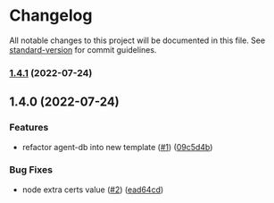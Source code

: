 # Changelog

All notable changes to this project will be documented in this file. See [standard-version](https://github.com/conventional-changelog/standard-version) for commit guidelines.

### [1.4.1](https://github.com/MapColonies/discrete-agent-db/compare/v1.4.0...v1.4.1) (2022-07-24)

## 1.4.0 (2022-07-24)


### Features

* refactor agent-db into new template ([#1](https://github.com/MapColonies/discrete-agent-db/issues/1)) ([09c5d4b](https://github.com/MapColonies/discrete-agent-db/commit/09c5d4bbaf7bba4c454e7ab954c121504666a66f))


### Bug Fixes

* node extra certs value ([#2](https://github.com/MapColonies/discrete-agent-db/issues/2)) ([ead64cd](https://github.com/MapColonies/discrete-agent-db/commit/ead64cd6a4472a2d0ceac58cb833cb01d7d5488d))
